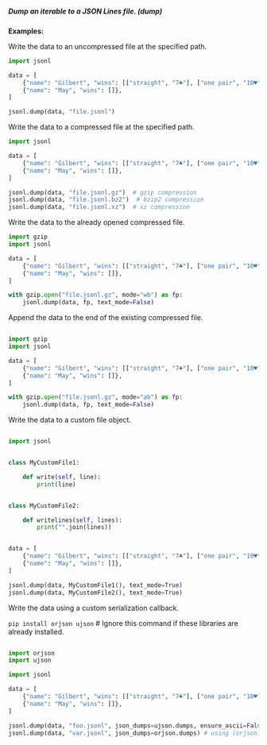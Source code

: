 ##### Dump an iterable to a JSON Lines file. (dump)

**Examples:**

Write the data to an uncompressed file at the specified path.

```python
import jsonl

data = [
    {"name": "Gilbert", "wins": [["straight", "7♣"], ["one pair", "10♥"]]},
    {"name": "May", "wins": []},
]

jsonl.dump(data, "file.jsonl")
```

Write the data to a compressed file at the specified path.

```python
import jsonl

data = [
    {"name": "Gilbert", "wins": [["straight", "7♣"], ["one pair", "10♥"]]},
    {"name": "May", "wins": []},
]

jsonl.dump(data, "file.jsonl.gz")  # gzip compression
jsonl.dump(data, "file.jsonl.bz2")  # bzip2 compression
jsonl.dump(data, "file.jsonl.xz")  # xz compression
```

Write the data to the already opened compressed file.

```python
import gzip
import jsonl

data = [
    {"name": "Gilbert", "wins": [["straight", "7♣"], ["one pair", "10♥"]]},
    {"name": "May", "wins": []},
]

with gzip.open("file.jsonl.gz", mode="wb") as fp:
    jsonl.dump(data, fp, text_mode=False)
```

Append the data to the end of the existing compressed file.

```python

import gzip
import jsonl

data = [
    {"name": "Gilbert", "wins": [["straight", "7♣"], ["one pair", "10♥"]]},
    {"name": "May", "wins": []},
]

with gzip.open("file.jsonl.gz", mode="ab") as fp:
    jsonl.dump(data, fp, text_mode=False)
```

Write the data to a custom file object.

```python

import jsonl


class MyCustomFile1:

    def write(self, line):
        print(line)


class MyCustomFile2:

    def writelines(self, lines):
        print("".join(lines))


data = [
    {"name": "Gilbert", "wins": [["straight", "7♣"], ["one pair", "10♥"]]},
    {"name": "May", "wins": []},
]

jsonl.dump(data, MyCustomFile1(), text_mode=True)
jsonl.dump(data, MyCustomFile2(), text_mode=True)
```

Write the data using a custom serialization callback.

`pip install orjson ujson`  # Ignore this command if these libraries are already installed.

```python

import orjson
import ujson

import jsonl

data = [
    {"name": "Gilbert", "wins": [["straight", "7♣"], ["one pair", "10♥"]]},
    {"name": "May", "wins": []},
]

jsonl.dump(data, "foo.jsonl", json_dumps=ujson.dumps, ensure_ascii=False) # using (ujson)
jsonl.dump(data, "var.jsonl", json_dumps=orjson.dumps) # using (orjson)
```
